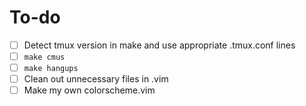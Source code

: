 # To-do
- [ ] Detect tmux version in make and use appropriate .tmux.conf lines
- [ ] ```make cmus```
- [ ] ```make hangups```
- [ ] Clean out unnecessary files in .vim
- [ ] Make my own colorscheme.vim
